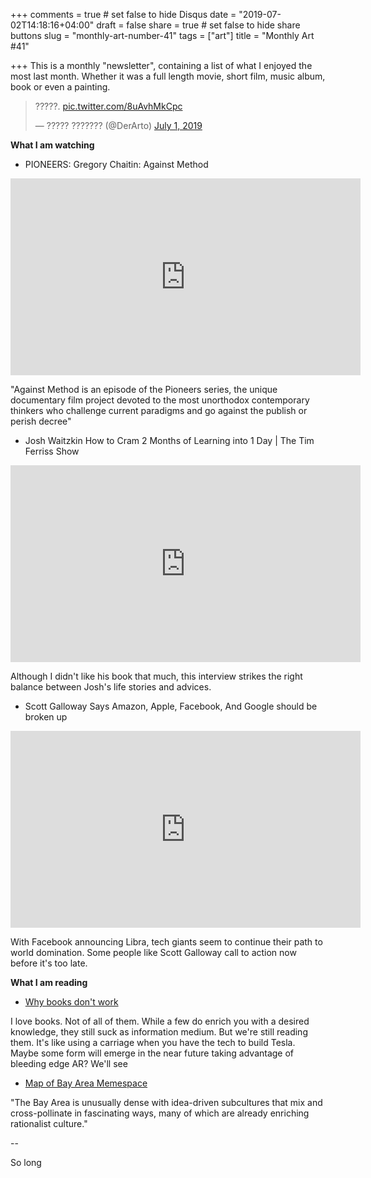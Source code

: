 +++
comments = true	# set false to hide Disqus
date = "2019-07-02T14:18:16+04:00"
draft = false
share = true	# set false to hide share buttons
slug = "monthly-art-number-41"
tags = ["art"]
title = "Monthly Art #41"

+++
This is a monthly "newsletter", containing a list of what I enjoyed the most
last month. Whether it was a full length movie, short film, music album, book
or even a painting.

<blockquote class="twitter-tweet" data-lang="en"><p lang="ru" dir="ltr">?????. <a href="https://t.co/8uAvhMkCpc">pic.twitter.com/8uAvhMkCpc</a></p>&mdash; ????? ??????? (@DerArto) <a href="https://twitter.com/DerArto/status/1145605391709028354?ref_src=twsrc%5Etfw">July 1, 2019</a></blockquote>
<script async src="https://platform.twitter.com/widgets.js" charset="utf-8"></script>

<!--more-->

**What I am watching**

* PIONEERS: Gregory Chaitin: Against Method

<iframe width="560" height="315" src="https://www.youtube-nocookie.com/embed/HeMSAtbM9Gg" frameborder="0" allow="accelerometer; autoplay; encrypted-media; gyroscope; picture-in-picture" allowfullscreen></iframe>

"Against Method is an episode of the Pioneers series, the unique documentary
film project devoted to the most unorthodox contemporary thinkers who challenge
current paradigms and go against the publish or perish decree"

* Josh Waitzkin How to Cram 2 Months of Learning into 1 Day | The Tim Ferriss Show

<iframe width="560" height="315" src="https://www.youtube-nocookie.com/embed/4r6gr7uytQA" frameborder="0" allow="accelerometer; autoplay; encrypted-media; gyroscope; picture-in-picture" allowfullscreen></iframe>

Although I didn't like his book that much, this interview strikes the right
balance between Josh's life stories and advices.

* Scott Galloway Says Amazon, Apple, Facebook, And Google should be broken up

<iframe width="560" height="315" src="https://www.youtube-nocookie.com/embed/6NyFRIgulPo" frameborder="0" allow="accelerometer; autoplay; encrypted-media; gyroscope; picture-in-picture" allowfullscreen></iframe>

With Facebook announcing Libra, tech giants seem to continue their path to
world domination. Some people like Scott Galloway call to action now before
it's too late.

**What I am reading**

* [Why books don't work](https://andymatuschak.org/books/)

I love books. Not of all of them. While a few do enrich you with a desired
knowledge, they still suck as information medium. But we're still reading them.
It's like using a carriage when you have the tech to build Tesla. Maybe some
form will emerge in the near future taking advantage of bleeding edge AR? We'll
see

* [Map of Bay Area Memespace](https://juliagalef.com/2017/02/20/map-of-bay-area-memespace/)

"The Bay Area is unusually dense with idea-driven subcultures that mix and
cross-pollinate in fascinating ways, many of which are already enriching
rationalist culture."

--

So long
